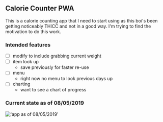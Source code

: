 ## Calorie Counter PWA

This is a calorie counting app that I need to start using as this boi's been getting noticeably THICC and not in a good way.
I'm trying to find the motivation to do this work.

### Intended features
- [ ] modify to include grabbing current weight
- [ ] item look up
    - save previously for faster re-use
- [ ] menu
    - right now no menu to look previous days up
- [ ] charting
    - want to see a chart of progress

### Current state as of 08/05/2019
!['app as of 08/05/2019'](https://raw.githubusercontent.com/jdc-cunningham/reactjs-pwa/master/calorie-counter-pwa.gif)
